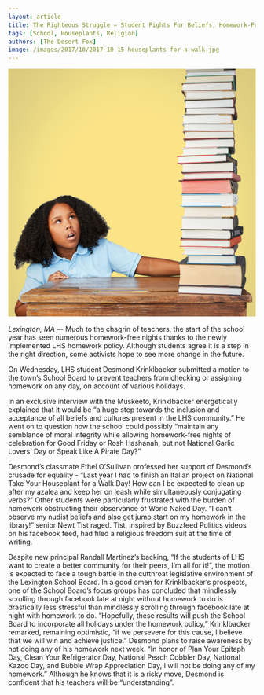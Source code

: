 ```yaml
---
layout: article
title: The Righteous Struggle – Student Fights For Beliefs, Homework-Free Year
tags: [School, Houseplants, Religion]
authors: [The Desert Fox]
image: /images/2017/10/2017-10-15-houseplants-for-a-walk.jpg
---
```

![Krinklbacker inspects the homework he must compelete on Diwali.](/images/2017/10/2017-10-15-tons-of-homework.jpg)

*Lexington, MA* –- Much to the chagrin of teachers, the start of the school year has seen numerous homework-free nights thanks to the newly implemented LHS homework policy. Although students agree it is a step in the right direction, some activists hope to see more change in the future.

On Wednesday, LHS student Desmond Krinklbacker submitted a motion to the town’s School Board to prevent teachers from checking or assigning homework on any day, on account of various holidays.

In an exclusive interview with the Muskeeto, Krinklbacker energetically explained that it would be “a huge step towards the inclusion and acceptance of all beliefs and cultures present in the LHS community.” He went on to question how the school could possibly “maintain any semblance of moral integrity while allowing homework-free nights of celebration for Good Friday or Rosh Hashanah, but not National Garlic Lovers’ Day or Speak Like A Pirate Day?”

Desmond’s classmate Ethel O’Sullivan professed her support of Desmond’s crusade for equality - “Last year I had to finish an Italian project on National Take Your Houseplant for a Walk Day! How can I be expected to clean up after my azalea and keep her on leash while simultaneously conjugating verbs?” Other students were particularly frustrated with the burden of homework obstructing their observance of World Naked Day. “I can’t observe my nudist beliefs and also get jump start on my homework in the library!” senior Newt Tist raged. Tist, inspired by Buzzfeed Politics videos on his facebook feed, had filed a religious freedom suit at the time of writing.

Despite new principal Randall Martinez’s backing, “If the students of LHS want to create a better community for their peers, I’m all for it!”, the motion is expected to face a tough battle in the cutthroat legislative environment of the Lexington School Board. In a good omen for Krinklbacker’s prospects, one of the School Board’s focus groups has concluded that mindlessly scrolling through facebook late at night without homework to do is drastically less stressful than mindlessly scrolling through facebook late at night with homework to do. “Hopefully, these results will push the School Board to incorporate all holidays under the homework policy,” Krinklbacker remarked, remaining optimistic, “if we persevere for this cause, I believe that we will win and achieve justice.” Desmond plans to raise awareness by not doing any of his homework next week. “In honor of Plan Your Epitaph Day, Clean Your Refrigerator Day, National Peach Cobbler Day, National Kazoo Day, and Bubble Wrap Appreciation Day, I will not be doing any of my homework.” Although he knows that it is a risky move, Desmond is confident that his teachers will be “understanding”.




